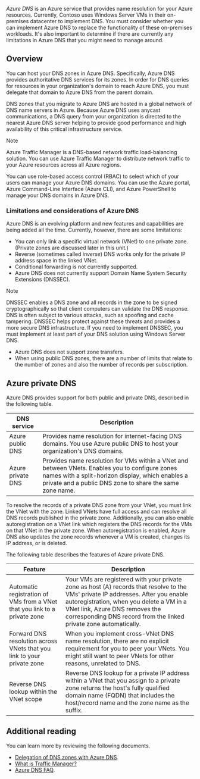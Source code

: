 *Azure DNS* is an Azure service that provides name resolution for your Azure resources. Currently, Contoso uses Windows Server VMs in their on-premises datacenter to implement DNS. You must consider whether you can implement Azure DNS to replace the functionality of these on-premises workloads. It's also important to determine if there are currently any limitations in Azure DNS that you might need to manage around.

## Overview

You can host your DNS zones in Azure DNS. Specifically, Azure DNS provides authoritative DNS services for its zones. In order for DNS queries for resources in your organization's domain to reach Azure DNS, you must delegate that domain to Azure DNS from the parent domain.

DNS zones that you migrate to Azure DNS are hosted in a global network of DNS name servers in Azure. Because Azure DNS uses anycast communications, a DNS query from your organization is directed to the nearest Azure DNS server helping to provide good performance and high availability of this critical infrastructure service.

> [!NOTE] 
> Azure Traffic Manager is a DNS-based network traffic load-balancing solution. You can use Azure Traffic Manager to distribute network traffic to your Azure resources across all Azure regions.

You can use role-based access control (RBAC) to select which of your users can manage your Azure DNS domains. You can use the Azure portal, Azure Command-Line Interface (Azure CLI), and Azure PowerShell to manage your DNS domains in Azure DNS.

### Limitations and considerations of Azure DNS

Azure DNS is an evolving platform and new features and capabilities are being added all the time. Currently, however, there are some limitations:

- You can only link a specific virtual network (VNet) to one private zone. (Private zones are discussed later in this unit.)
- Reverse (sometimes called *inverse*) DNS works only for the private IP address space in the linked VNet.
- Conditional forwarding is not currently supported.
- Azure DNS does not currently support Domain Name System Security Extensions (DNSSEC).

> [!NOTE] 
> DNSSEC enables a DNS zone and all records in the zone to be signed cryptographically so that client computers can validate the DNS response. DNS is often subject to various attacks, such as spoofing and cache tampering. DNSSEC helps protect against these threats and provides a more secure DNS infrastructure. If you need to implement DNSSEC, you must implement at least part of your DNS solution using Windows Server DNS.

- Azure DNS does not support zone transfers.
- When using public DNS zones, there are a number of limits that relate to the number of zones and also the number of records per subscription.

## Azure private DNS

Azure DNS provides support for both public and private DNS, described in the following table.

|DNS service|Description|
|----|----|
|Azure public DNS|Provides name resolution for internet-facing DNS domains. You use Azure public DNS to host your organization's DNS domains.|
|Azure private DNS|Provides name resolution for VMs within a VNet and between VNets. Enables you to configure zones names with a split-horizon display, which enables a private and a public DNS zone to share the same zone name.|

To resolve the records of a private DNS zone from your VNet, you must link the VNet with the zone. Linked VNets have full access and can resolve all DNS records published in the private zone. Additionally, you can also enable autoregistration on a VNet link which registers the DNS records for the VMs on that VNet in the private zone. When autoregistration is enabled, Azure DNS also updates the zone records whenever a VM is created, changes its IP address, or is deleted.

The following table describes the features of  Azure private DNS.

|Feature|Description|
|----|----|
|Automatic registration of VMs from a VNet that you link to a private zone|Your VMs are registered with your private zone as host (A) records that resolve to the VMs' private IP addresses. After you enable autoregistration, when you delete a VM in a VNet link, Azure DNS removes the corresponding DNS record from the linked private zone automatically.|
|Forward DNS resolution across VNets that you link to your private zone|When you implement cross-VNet DNS name resolution, there are no explicit requirement for you to peer your VNets. You might still want to peer VNets for other reasons, unrelated to DNS.|
|Reverse DNS lookup within the VNet scope|Reverse DNS lookup for a private IP address within a VNet that you assign to a private zone returns the host's fully qualified domain name (FQDN) that includes the host/record name and the zone name as the suffix.|

## Additional reading

You can learn more by reviewing the following documents.

- [Delegation of DNS zones with Azure DNS](https://aka.ms/dns-domain-delegation?azure-portal=true).
- [What is Traffic Manager?](https://aka.ms/traffic-manager-overview?azure-portal=true)
- [Azure DNS FAQ](https://aka.ms/usage-limits-for-azure-dns?azure-portal=true).